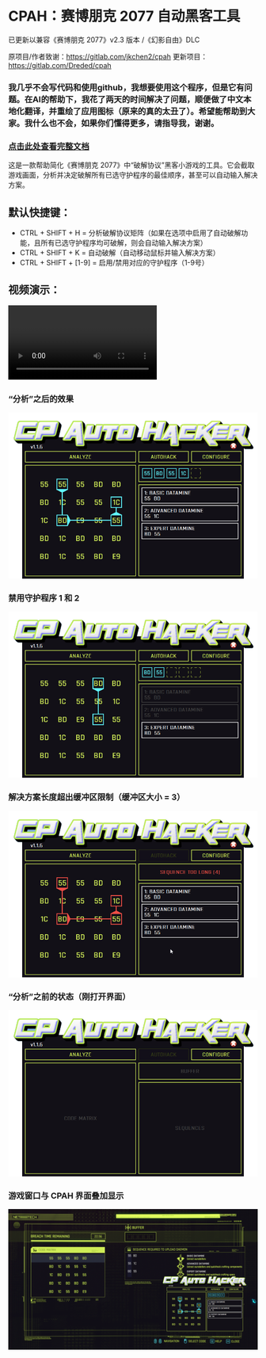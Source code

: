 # CPAH：赛博朋克 2077 自动黑客工具
已更新以兼容《赛博朋克 2077》v2.3 版本 /《幻影自由》DLC

原项目/作者致谢：https://gitlab.com/jkchen2/cpah
更新项目：https://gitlab.com/Dreded/cpah

### 我几乎不会写代码和使用github，我想要使用这个程序，但是它有问题。在AI的帮助下，我花了两天的时间解决了问题，顺便做了中文本地化翻译，并重绘了应用图标（原来的真的太丑了）。希望能帮助到大家。我什么也不会，如果你们懂得更多，请指导我，谢谢。

### [点击此处查看完整文档](https://dreded.gitlab.io/cpah/)

这是一款帮助简化《赛博朋克 2077》中“破解协议”黑客小游戏的工具。它会截取游戏画面，分析并决定破解所有已选守护程序的最佳顺序，甚至可以自动输入解决方案。

## 默认快捷键：
* CTRL + SHIFT + H = 分析破解协议矩阵（如果在选项中启用了自动破解功能，且所有已选守护程序均可破解，则会自动输入解决方案）
* CTRL + SHIFT + K = 自动破解（自动移动鼠标并输入解决方案）
* CTRL + SHIFT + [1-9] = 启用/禁用对应的守护程序（1-9号）
## 视频演示：
![demo](docs/media/demo.mp4)

### “分析”之后的效果
![screenshot](docs/media/screenshot_solved.png)

### 禁用守护程序 1 和 2
![screenshot](docs/media/screenshot_daemons_disabled.png)

### 解决方案长度超出缓冲区限制（缓冲区大小 = 3）
![screenshot](docs/media/screenshot_too_long.png)

### “分析”之前的状态（刚打开界面）
![screenshot](docs/media/screenshot.png)

### 游戏窗口与 CPAH 界面叠加显示
![Game Window](docs/media/cpah_game.png)
